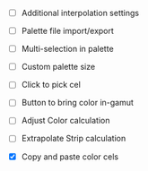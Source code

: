 - [ ] Additional interpolation settings
- [ ] Palette file import/export
- [ ] Multi-selection in palette
- [ ] Custom palette size
- [ ] Click to pick cel
- [ ] Button to bring color in-gamut
- [ ] Adjust Color calculation
- [ ] Extrapolate Strip calculation

- [x] Copy and paste color cels
